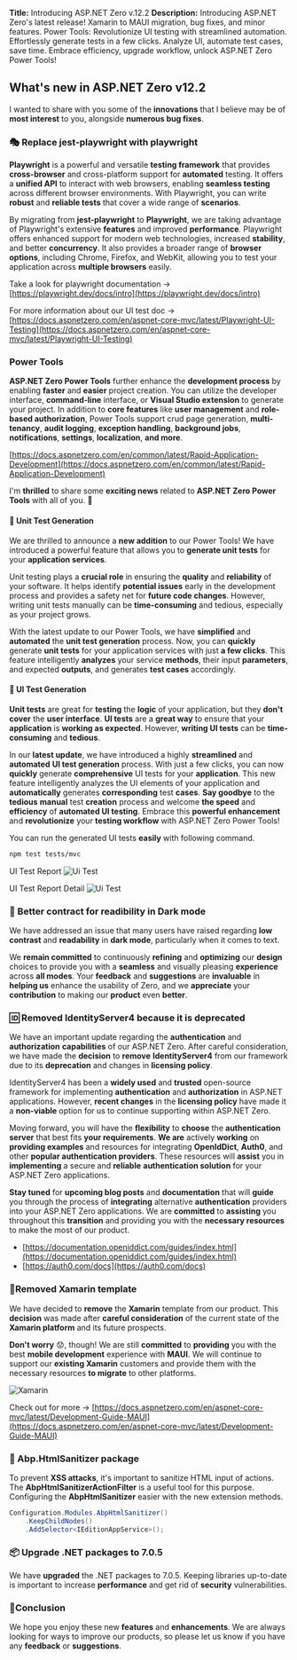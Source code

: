 **Title:** Introducing ASP.NET Zero v.12.2
**Description:** Introducing ASP.NET Zero's latest release! Xamarin to MAUI migration, bug fixes, and minor features. Power Tools: Revolutionize UI testing with streamlined automation. Effortlessly generate tests in a few clicks. Analyze UI, automate test cases, save time. Embrace efficiency, upgrade workflow, unlock ASP.NET Zero Power Tools!

## What's new in ASP.NET Zero v12.2

I wanted to share with you some of the **innovations** that I believe may be of **most interest** to you, alongside **numerous bug fixes**.

### 🎭 Replace jest-playwright with playwright 

**Playwright** is a powerful and versatile **testing framework** that provides **cross-browser** and cross-platform support for **automated** testing. It offers a **unified API** to interact with web browsers, enabling **seamless testing** across different browser environments. With Playwright, you can write **robust** and **reliable tests** that cover a wide range of **scenarios**.

By migrating from **jest-playwright** to **Playwright**, we are taking advantage of Playwright's extensive **features** and improved **performance**. Playwright offers enhanced support for modern web technologies, increased **stability**, and better **concurrency**. It also provides a broader range of **browser options**, including Chrome, Firefox, and WebKit, allowing you to test your application across **multiple browsers** easily.

Take a look for playwright documentation -> [https://playwright.dev/docs/intro](https://playwright.dev/docs/intro)

For more information about our UI test doc -> [https://docs.aspnetzero.com/en/aspnet-core-mvc/latest/Playwright-UI-Testing](https://docs.aspnetzero.com/en/aspnet-core-mvc/latest/Playwright-UI-Testing)

### Power Tools

**ASP.NET Zero Power Tools** further enhance the **development process** by enabling **faster** and **easier** project creation. You can utilize the developer interface, **command-line** interface, or **Visual Studio extension** to generate your project. In addition to **core features** like **user management** and **role-based authorization**, Power Tools support crud page generation, **multi-tenancy**, **audit logging**, **exception handling**, **background jobs**, **notifications**, **settings**, **localization**, **and more**.

[https://docs.aspnetzero.com/en/common/latest/Rapid-Application-Development](https://docs.aspnetzero.com/en/common/latest/Rapid-Application-Development)

I'm **thrilled** to share some **exciting news** related to **ASP.NET Zero Power Tools** with all of you. 🥳

#### 🧪 Unit Test Generation

We are thrilled to announce a **new addition** to our Power Tools! We have introduced a powerful feature that allows you to **generate unit tests** for your **application services**.

Unit testing plays a **crucial role** in ensuring the **quality** and **reliability** of your software. It helps identify **potential issues** early in the development process and provides a safety net for **future code changes**. However, writing unit tests manually can be **time-consuming** and tedious, especially as your project grows.

With the latest update to our Power Tools, we have **simplified** and **automated** the **unit test generation** process. Now, you can **quickly** generate **unit tests** for your application services with just **a few clicks**. This feature intelligently **analyzes** your service **methods**, their input **parameters**, and expected **outputs**, and generates **test cases** accordingly.

#### 🎨 UI Test Generation

**Unit tests** are great for **testing** the **logic** of your application, but they **don't cover** the **user interface**. **UI tests** are a **great way** to ensure that your **application** is **working as expected**. However, **writing UI tests** can be **time-consuming** and **tedious**.

In our **latest update**, we have introduced a highly **streamlined** and **automated** **UI test generation** process. With just a few clicks, you can now **quickly** generate **comprehensive** UI tests for your **application**. This new feature intelligently analyzes the UI elements of your application and **automatically** generates **corresponding** test **cases**. **Say goodbye** to the **tedious** **manual** test **creation** process and welcome **the speed** and **efficiency** of **automated UI testing**. Embrace this **powerful enhancement** and **revolutionize** your **testing workflow** with ASP.NET Zero Power Tools!

You can run the generated UI tests **easily** with following command.

```bash
npm test tests/mvc
```

UI Test Report
![Ui Test](/images/blog/ui-test-report.png)

UI Test Report Detail
![Ui Test](/images/blog/ui-test-report-detail.png)

### 🌙 Better contract for readibility in Dark mode

We have addressed an issue that many users have raised regarding **low contrast** and **readability** in **dark mode**, particularly when it comes to text.

We **remain committed** to continuously **refining** and **optimizing** our **design** choices to provide you with a **seamless** and visually pleasing **experience** across **all modes**. Your **feedback** and **suggestions** are **invaluable** in **helping us** enhance the usability of Zero, and we **appreciate** your **contribution** to making our **product** even **better**.

### 🆔 Removed IdentityServer4 because it is deprecated

We have an important update regarding the **authentication** and **authorization** **capabilities** of our ASP.NET Zero. After careful consideration, we have made the **decision** to **remove** **IdentityServer4** from our framework due to its **deprecation** and changes in **licensing policy**.

IdentityServer4 has been a **widely used** and **trusted** open-source framework for implementing **authentication** and **authorization** in ASP.NET applications. However, **recent changes** in the **licensing policy** have made it a **non-viable** option for us to continue supporting within ASP.NET Zero.

Moving forward, you will have the **flexibility** to **choose** the **authentication server** that best fits **your requirements**. **We are** actively **working** on **providing examples** and resources for integrating **OpenIdDict**, **Auth0**, and other **popular authentication providers**. These resources will **assist** you in **implementing** a secure and **reliable** **authentication solution** for your ASP.NET Zero applications.

**Stay tuned** for **upcoming blog posts** and **documentation** that will **guide** you through the process of **integrating** alternative **authentication** providers into your ASP.NET Zero applications. We are **committed** to **assisting** you throughout this **transition** and providing you with the **necessary resources** to make the most of our product.

- [https://documentation.openiddict.com/guides/index.html](https://documentation.openiddict.com/guides/index.html)
- [https://auth0.com/docs](https://auth0.com/docs)

### 📱Removed Xamarin template

We have decided to **remove** the **Xamarin** template from our product. This **decision** was made after **careful consideration** of the current state of the **Xamarin platform** and its future prospects. 

**Don't worry** 😟, though! We are still **committed** to **providing** you with the best **mobile development** experience with **MAUI**. We will continue to support our **existing Xamarin** customers and provide them with the necessary resources **to migrate** to other platforms.

![Xamarin](/images/blog/maui-application.png)

Check out for more -> [https://docs.aspnetzero.com/en/aspnet-core-mvc/latest/Development-Guide-MAUI](https://docs.aspnetzero.com/en/aspnet-core-mvc/latest/Development-Guide-MAUI)

### 🧷 Abp.HtmlSanitizer package

To prevent **XSS attacks**, it's important to sanitize HTML input of actions. The **AbpHtmlSanitizerActionFilter** is a useful tool for this purpose. Configuring the **AbpHtmlSanitizer** easier with the new extension methods.

```csharp
Configuration.Modules.AbpHtmlSanitizer()
    .KeepChildNodes()
    .AddSelector<IEditionAppService>();
```

### 📦 Upgrade .NET packages to 7.0.5

We have **upgraded** the .NET packages to 7.0.5. Keeping libraries up-to-date is important to increase **performance** and get rid of **security** vulnerabilities.

### 🙏Conclusion

We hope you enjoy these new **features** and **enhancements**. We are always looking for ways to improve our products, so please let us know if you have any **feedback** or **suggestions**.